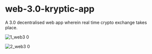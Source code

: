 # web-3.0-kryptic-app

A 3.0 decentralised web app wherein real time crypto exchange takes place.


![1_web3 0](https://user-images.githubusercontent.com/62052347/212083754-6be9f2e5-9871-4c95-ab1d-dead27403dba.png)


![2_web3 0](https://user-images.githubusercontent.com/62052347/212083862-074737c4-6c47-4ae3-98a5-4b7eab644a93.png)

